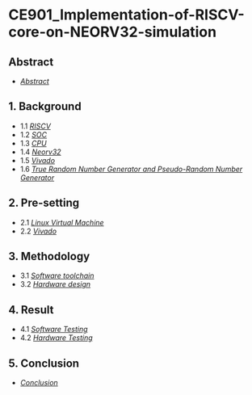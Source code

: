 # CE901_Implementation-of-RISCV-core-on-NEORV32-simulation

## Abstract
* [*Abstract*](https://github.com/BillZhu09/CE901_Implementation-of-RISCV-core-on-NEORV32-simulation/blob/main/Abstract.md)
## 1. Background
* 1.1 [*RISCV*](https://github.com/BillZhu09/CE901_Implementation-of-RISCV-core-on-NEORV32-simulation/blob/main/RISCV.md)
* 1.2 [*SOC*](https://github.com/BillZhu09/CE901_Implementation-of-RISCV-core-on-NEORV32-simulation/blob/main/SOC.md)
* 1.3 [*CPU*](https://github.com/BillZhu09/CE901_Implementation-of-RISCV-core-on-NEORV32-simulation/blob/main/CPU.md)
* 1.4 [*Neorv32*](https://github.com/BillZhu09/CE901_Implementation-of-RISCV-core-on-NEORV32-simulation/blob/main/Neorv32.md)
* 1.5 [*Vivado*](https://github.com/BillZhu09/CE901_Implementation-of-RISCV-core-on-NEORV32-simulation/blob/main/Vivado.md)
* 1.6 [*True Random Number Generator and Pseudo-Random Number Generator*](https://github.com/BillZhu09/CE901_Implementation-of-RISCV-core-on-NEORV32-simulation/blob/main/True%20Random%20Number%20Generator%20and%20Pseudo-Random%20Number%20Generator.md)

## 2. Pre-setting
* 2.1 [*Linux Virtual Machine*](https://github.com/BillZhu09/CE901_Implementation-of-RISCV-core-on-NEORV32-simulation/blob/main/Linux%20Virtual%20Machine.md)
* 2.2 [*Vivado*](https://github.com/BillZhu09/CE901_Implementation-of-RISCV-core-on-NEORV32-simulation/blob/main/Vivado.md)

## 3. Methodology
* 3.1 [*Software toolchain*](https://github.com/BillZhu09/CE901_Implementation-of-RISCV-core-on-NEORV32-simulation/blob/main/Software%20Toolchain.md)
* 3.2 [*Hardware design*](https://github.com/BillZhu09/CE901_Implementation-of-RISCV-core-on-NEORV32-simulation/blob/main/Hardware%20design.md)

## 4. Result
* 4.1 [*Software Testing*](https://github.com/BillZhu09/CE901_Implementation-of-RISCV-core-on-NEORV32-simulation/blob/main/Software%20Testing.md)
* 4.2 [*Hardware Testing*](https://github.com/BillZhu09/CE901_Implementation-of-RISCV-core-on-NEORV32-simulation/blob/main/Hardware%20Testing.md)

## 5. Conclusion
* [*Conclusion*](https://github.com/BillZhu09/CE901_Implementation-of-RISCV-core-on-NEORV32-simulation/blob/main/Conclusion.md)
